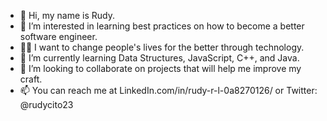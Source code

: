 - 👋 Hi, my name is Rudy.
- 👀 I’m interested in learning best practices on how to become a better software engineer.
- 🤝🏽 I want to change people's lives for the better through technology.
- 🌱 I’m currently learning Data Structures, JavaScript, C++, and Java.
- 💞️ I’m looking to collaborate on projects that will help me improve my craft.
- 📫 You can reach me at LinkedIn.com/in/rudy-r-l-0a8270126/ or Twitter: @rudycito23

<!---
rudycito23/rudycito23 is a ✨ special ✨ repository because its `README.md` (this file) appears on your GitHub profile.
You can click the Preview link to take a look at your changes.
--->
